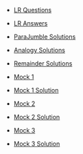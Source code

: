 <html>
<head></head>
<body>
	<ul>
	  <li><a href="https://ambarfulzele.github.io/RiyaJain/LRQuestion.html">LR Questions</a></li>
	</ul>
	<ul>
	  <li><a href="https://ambarfulzele.github.io/RiyaJain/LRQuestionAnswers.html">LR Answers</a></li>
	</ul>
	<ul>
	  <li><a href="https://ambarfulzele.github.io/RiyaJain/ParaJumbleSolutionForRiya.html">ParaJumble Solutions</a></li>
	</ul>	
	<ul>
	  <li><a href="https://ambarfulzele.github.io/RiyaJain/AnalogyQuestionAnswer.html">Analogy Solutions</a></li>
	</ul>
	<ul>
	  <li><a href="https://ambarfulzele.github.io/RiyaJain/RemainderSolution.html">Remainder Solutions</a></li>
	</ul>
	<ul>
	  <li><a href="https://ambarfulzele.github.io/RiyaJain/Exam20.html">Mock 1</a></li>
	</ul>
	<ul>
	  <li><a href="https://ambarfulzele.github.io/RiyaJain/Exam20-Solution.html">Mock 1 Solution</a></li>
	</ul>
<ul>
	  <li><a href="https://ambarfulzele.github.io/RiyaJain/Exam19.html">Mock 2</a></li>
	</ul>
	<ul>
	  <li><a href="https://ambarfulzele.github.io/RiyaJain/Exam19-Solution.html">Mock 2 Solution</a></li>
	</ul>
<ul>
	  <li><a href="https://ambarfulzele.github.io/RiyaJain/Exam18.html">Mock 3</a></li>
	</ul>
	<ul>
	  <li><a href="https://ambarfulzele.github.io/RiyaJain/Exam18-Solution.html">Mock 3 Solution</a></li>
	</ul>
</body></html>
